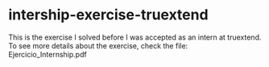 # intership-exercise-truextend

This is the exercise I solved before I was accepted as an intern at truextend. To see more details about the exercise, check the file: Ejercicio_Internship.pdf

